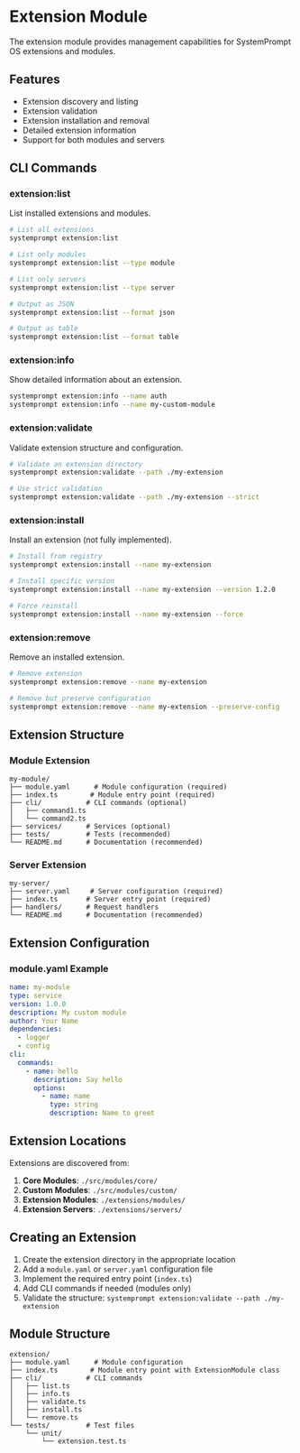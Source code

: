# Extension Module

The extension module provides management capabilities for SystemPrompt OS extensions and modules.

## Features

- Extension discovery and listing
- Extension validation
- Extension installation and removal
- Detailed extension information
- Support for both modules and servers

## CLI Commands

### extension:list

List installed extensions and modules.

```bash
# List all extensions
systemprompt extension:list

# List only modules
systemprompt extension:list --type module

# List only servers
systemprompt extension:list --type server

# Output as JSON
systemprompt extension:list --format json

# Output as table
systemprompt extension:list --format table
```

### extension:info

Show detailed information about an extension.

```bash
systemprompt extension:info --name auth
systemprompt extension:info --name my-custom-module
```

### extension:validate

Validate extension structure and configuration.

```bash
# Validate an extension directory
systemprompt extension:validate --path ./my-extension

# Use strict validation
systemprompt extension:validate --path ./my-extension --strict
```

### extension:install

Install an extension (not fully implemented).

```bash
# Install from registry
systemprompt extension:install --name my-extension

# Install specific version
systemprompt extension:install --name my-extension --version 1.2.0

# Force reinstall
systemprompt extension:install --name my-extension --force
```

### extension:remove

Remove an installed extension.

```bash
# Remove extension
systemprompt extension:remove --name my-extension

# Remove but preserve configuration
systemprompt extension:remove --name my-extension --preserve-config
```

## Extension Structure

### Module Extension

```
my-module/
├── module.yaml      # Module configuration (required)
├── index.ts        # Module entry point (required)
├── cli/           # CLI commands (optional)
│   ├── command1.ts
│   └── command2.ts
├── services/      # Services (optional)
├── tests/         # Tests (recommended)
└── README.md      # Documentation (recommended)
```

### Server Extension

```
my-server/
├── server.yaml     # Server configuration (required)
├── index.ts       # Server entry point (required)
├── handlers/      # Request handlers
└── README.md      # Documentation (recommended)
```

## Extension Configuration

### module.yaml Example

```yaml
name: my-module
type: service
version: 1.0.0
description: My custom module
author: Your Name
dependencies:
  - logger
  - config
cli:
  commands:
    - name: hello
      description: Say hello
      options:
        - name: name
          type: string
          description: Name to greet
```

## Extension Locations

Extensions are discovered from:

1. **Core Modules**: `./src/modules/core/`
2. **Custom Modules**: `./src/modules/custom/`
3. **Extension Modules**: `./extensions/modules/`
4. **Extension Servers**: `./extensions/servers/`

## Creating an Extension

1. Create the extension directory in the appropriate location
2. Add a `module.yaml` or `server.yaml` configuration file
3. Implement the required entry point (`index.ts`)
4. Add CLI commands if needed (modules only)
5. Validate the structure: `systemprompt extension:validate --path ./my-extension`

## Module Structure

```
extension/
├── module.yaml      # Module configuration
├── index.ts        # Module entry point with ExtensionModule class
├── cli/           # CLI commands
│   ├── list.ts
│   ├── info.ts
│   ├── validate.ts
│   ├── install.ts
│   └── remove.ts
└── tests/         # Test files
    └── unit/
        └── extension.test.ts
```